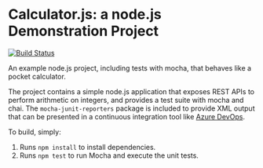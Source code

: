 Calculator.js: a node.js Demonstration Project
==============================================
[![Build Status](https://dev.azure.com/raphasihml/Integrating%20External%20Source%20Control%20with%20Azure%20Pipelines/_apis/build/status/raphasi.calculator?branchName=master)](https://dev.azure.com/raphasihml/Integrating%20External%20Source%20Control%20with%20Azure%20Pipelines/_build/latest?definitionId=10&branchName=master)

An example node.js project, including tests with mocha, that behaves like
a pocket calculator.

The project contains a simple node.js application that exposes REST APIs
to perform arithmetic on integers, and provides a test suite with mocha
and chai.  The `mocha-junit-reporters` package is included to provide XML
output that can be presented in a continuous integration tool like
[Azure DevOps](https://azure.com/devops).

To build, simply:

1. Runs `npm install` to install dependencies.
2. Runs `npm test` to run Mocha and execute the unit tests.

